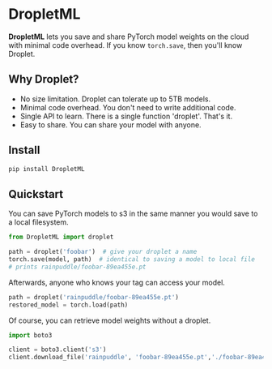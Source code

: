 # DropletML
**DropletML** lets you save and share PyTorch model weights on the cloud with minimal code overhead. If you know `torch.save`, then you'll know Droplet.

## Why Droplet?
* No size limitation. Droplet can tolerate up to 5TB models.
* Minimal code overhead. You don't need to write additional code.
* Single API to learn. There is a single function 'droplet'. That's it.
* Easy to share. You can share your model with anyone.

## Install
```bash
pip install DropletML
```

## Quickstart
You can save PyTorch models to s3 in the same manner you would save to a local filesystem.
```python
from DropletML import droplet

path = droplet('foobar')  # give your droplet a name
torch.save(model, path)  # identical to saving a model to local file
# prints rainpuddle/foobar-89ea455e.pt
```
Afterwards, anyone who knows your tag can access your model.
```python
path = droplet('rainpuddle/foobar-89ea455e.pt')
restored_model = torch.load(path)
```
Of course, you can retrieve model weights without a droplet.
```python
import boto3

client = boto3.client('s3')
client.download_file('rainpuddle', 'foobar-89ea455e.pt','./foobar-89ea455e.pt')
```